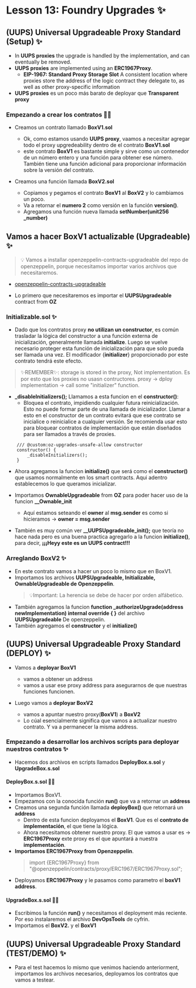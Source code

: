 # Lesson 13: Foundry Upgrades ✨

## (UUPS) Universal Upgradeable Proxy Standard (Setup) ✨

- In **UUPS proxies** the upgrade is handled by the implementation, and can eventually be removed.
- **UUPS proxies** are implemented using an **ERC1967Proxy**.
  - **EIP-1967: Standard Proxy Storage Slot**
    A consistent location where proxies store the address of the logic contract they delegate to, as well as other proxy-specific information
- **UUPS proxies** es un poco más barato de deployar que **Transparent proxy**

### Empezando a crear los contratos 🧑‍🔬

- Creamos un contrato llamado **BoxV1.sol**

  - Ok, como estamos usando **UUPS proxy**, vaamos a necesitar agregar todo el proxy upgredeability dentro de el contrato **BoxV1.sol**
  - este contrato **BoxV1** es bastante simple y sirve como un contenedor de un número entero y una función para obtener ese número. También tiene una función adicional para proporcionar información sobre la versión del contrato.

- Creamos una función llamada **BoxV2.sol**
  - Copiamos y pegamos el contrato **BoxV1** al **BoxV2** y lo cambiamos un poco.
  - Va a retornar el **numero 2** como versión en la función **version()**.
  - Agregamos una función nueva llamada **setNumber(unit256 \_number)**

## Vamos a hacer BoxV1 actualizable (Upgradeable) ✨

> 💡 Vamos a installar openzeppelin-contracts-upgradeable del repo de openzeppelin, porque necesitamos importar varios archivos que necesitaremos.

- [openzeppelin-contracts-upgradeable](https://github.com/OpenZeppelin/openzeppelin-contracts-upgradeable)

- Lo primero que necesitaremos es importar el **UUPSUpgradeable** contract from **OZ**

### Initializable.sol ✨

- Dado que los contratos proxy **no utilizan un constructor**, es común trasladar la lógica del constructor a una función externa de inicialización, generalmente llamada **initialize**. Luego se vuelve necesario proteger esta función de inicialización para que solo pueda ser llamada una vez. El modificador {**initializer**} proporcionado por este contrato tendrá este efecto.

> ✨REMEMBER✨: storage is stored in the proxy, Not implementation. Es por esto que los proxies no usasn contructores.
> proxy -> dploy implementation -> call some "initializer" function.

- **\_disableInitializers();** Llamamos a esta funcion en el **constructor()**:
  - Bloquea el contrato, impidiendo cualquier futura reinicialización. Esto no puede formar parte de una llamada de inicializador. Llamar a esto en el constructor de un contrato evitará que ese contrato se inicialice o reinicialice a cualquier versión. Se recomienda usar esto para bloquear contratos de implementación que están diseñados para ser llamados a través de proxies.

```solidity
    /// @custom:oz-upgrades-unsafe-allow constructor
    constructor() {
        _disableInitializers();
    }
```

- Ahora agregamos la funcion **initialize()** que será como el **constructor()** que usamos normalmente en los smart contracts. Aqui adentro establecemos lo que queramos inicializar.
- Importamos **OwnableUpgradeable** from **OZ** para poder hacer uso de la funcion **\_\_Ownable_init**

  - Aquí estamos seteando el **owner** al **msg.sender** es como si hicieramos -> **owner = msg.sender**

- También es muy común ver **\_\_UUPSUpgradeable_init();** que teoría no hace nada pero es una buena practica agregarlo a la funcion **initialize()**, para decir, **¡¡¡Heyy este es un UUPS contract!!!**

### Arreglando BoxV2 ✨

- En este contrato vamos a hacer un poco lo mismo que en BoxV1.
- Importamos los archivos **UUPSUpgradeable, Initializable, OwnableUpgradeable de Openzeppelin**.
  > 💡Important: La herencia se debe de hacer por orden alfábetico.
- También agregamos la funcion **function \_authorizeUpgrade(address newImplementation) internal override { }** del archivo **UUPSUpgradeable** De openzeppelin.
- También agregamos el **constructor** y el **initialize()**

## (UUPS) Universal Upgradeable Proxy Standard (DEPLOY) ✨

- Vamos a **deployar BoxV1**

  - vamos a obtener un address
  - vamos a usar ese proxy address para asegurarnos de que nuestras funciones funcionen.

- Luego vamos a **deployar BoxV2**
  - vamos a apuntar nuestro proxy(**BoxV1**) a **BoxV2**
  - Lo cúal esencialmente significa que vamos a actualizar nuestro contrato. Y va a permanecer la misma address.

### Empezando a desarrollar los archivos scripts para deployar nuestros contratos ✨

- Hacemos dos archivos en scripts llamados **DeployBox.s.sol** y **UpgradeBox.s.sol**

#### DeployBox.s.sol 🧑‍🔬

- Importamos BoxV1.
- Empezamos con la conocida función **run()** que va a retornar un **address**
- Creamos una segunda función llamada **deployBox()** que retornará un **address**
  - Dentro de esta funcion deployamos el **BoxV1**. Que es el **contrato de implementación**, el que tiene la lógica.
  - Ahora necesitamos obtener nuestro proxy. El que vamos a usar es -> **ERC1967Proxy** exte proxy es el que apuntará a nuestra **implementación**.
- **Importamos ERC1967Proxy from Openzeppelin**.
  > import {ERC1967Proxy} from "@openzeppelin/contracts/proxy/ERC1967/ERC1967Proxy.sol";
- Deployamos **ERC1967Proxy** y le pasamos como parametro el **boxV1 address**.

#### UpgradeBox.s.sol 🧑‍🔬

- Escribimos la función **run()** y necesitamos el deployment más reciente. Por eso instalaremos el archivo **DevOpsTools** de cyfrin.
- Importamos el **BoxV2.** y el **BoxV1**

## (UUPS) Universal Upgradeable Proxy Standard (TEST/DEMO) ✨

- Para el test hacemos lo mismo que venimos haciendo anteriorment, importamos los archivos necesarios, deployamos los contratos que vamos a testear.
